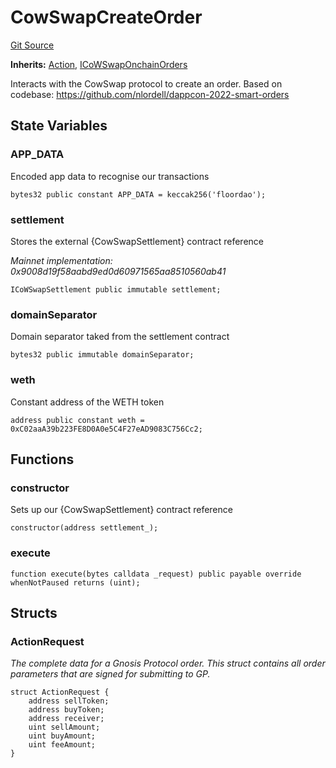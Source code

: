 # CowSwapCreateOrder
[Git Source](https://github.com/FloorDAO/floor-v2/blob/445b96358cc205e432e359914c1681c0f44048b0/src/contracts/actions/cowswap/CreateOrder.sol)

**Inherits:**
[Action](/src/contracts/actions/Action.sol/contract.Action.md), [ICoWSwapOnchainOrders](/src/interfaces/cowswap/CoWSwapOnchainOrders.sol/contract.ICoWSwapOnchainOrders.md)

Interacts with the CowSwap protocol to create an order.
Based on codebase:
https://github.com/nlordell/dappcon-2022-smart-orders


## State Variables
### APP_DATA
Encoded app data to recognise our transactions


```solidity
bytes32 public constant APP_DATA = keccak256('floordao');
```


### settlement
Stores the external {CowSwapSettlement} contract reference

*Mainnet implementation: 0x9008d19f58aabd9ed0d60971565aa8510560ab41*


```solidity
ICoWSwapSettlement public immutable settlement;
```


### domainSeparator
Domain separator taked from the settlement contract


```solidity
bytes32 public immutable domainSeparator;
```


### weth
Constant address of the WETH token


```solidity
address public constant weth = 0xC02aaA39b223FE8D0A0e5C4F27eAD9083C756Cc2;
```


## Functions
### constructor

Sets up our {CowSwapSettlement} contract reference


```solidity
constructor(address settlement_);
```

### execute


```solidity
function execute(bytes calldata _request) public payable override whenNotPaused returns (uint);
```

## Structs
### ActionRequest
*The complete data for a Gnosis Protocol order. This struct contains
all order parameters that are signed for submitting to GP.*


```solidity
struct ActionRequest {
    address sellToken;
    address buyToken;
    address receiver;
    uint sellAmount;
    uint buyAmount;
    uint feeAmount;
}
```

